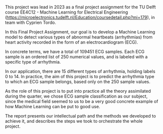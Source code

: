 This project was lead in 2023 as a final project assignment for the TU Delft course
EE4C12 - Machine Learning for Electrical Engineering (https://microelectronics.tudelft.nl/Education/coursedetail.php?mi=179),
in team with Cyprien Tordo.

In this Final Project Assignment, our goal is to develop a Machine Learning model to detect various
types of abnormal heartbeats (arrhythmias) from heart activity recorded in the form of an
electrocardiogram (ECG).

In concrete terms, we have a total of 109451 ECG samples. Each ECG sample is an ordered list of 250
numerical values, and is labeled with a specific type of arrhythmia.

In our application, there are 15 different types of arrhythmia, holding labels 0 to 14.
In practice, the aim of this project is to predict the arrhythmia type to which an ECG sample belongs,
based only on the 250 sample values.

As the role of this project is to put into practice all the theory assimilated during the quarter, we
chose ECG sample classification as our subject, since the medical field seemed to us to be a very good
concrete example of how Machine Learning can be put to good use.


The report presents our intellectual path and the methods we developed to achieve it, and describes
the steps we took to orchestrate the whole project.